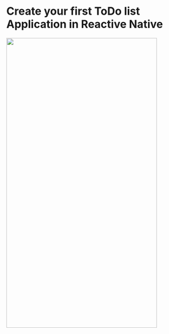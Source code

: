 # Create your first ToDo list Application in Reactive Native
<image src="RN-ToDo.gif" width=393 height=758 />
